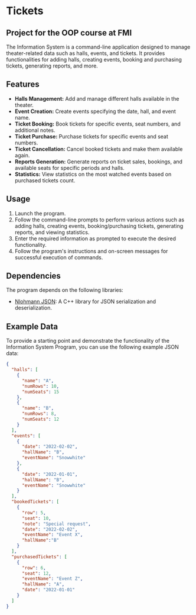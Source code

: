 # Tickets
## Project for the OOP course at FMI

The Information System is a command-line application designed to manage theater-related data such as halls, events, and tickets. It provides functionalities for adding halls, creating events, booking and purchasing tickets, generating reports, and more.

## Features

- **Halls Management:** Add and manage different halls available in the theater.
- **Event Creation:** Create events specifying the date, hall, and event name.
- **Ticket Booking:** Book tickets for specific events, seat numbers, and additional notes.
- **Ticket Purchase:** Purchase tickets for specific events and seat numbers.
- **Ticket Cancellation:** Cancel booked tickets and make them available again.
- **Reports Generation:** Generate reports on ticket sales, bookings, and available seats for specific periods and halls.
- **Statistics:** View statistics on the most watched events based on purchased tickets count.

## Usage

1. Launch the program.
2. Follow the command-line prompts to perform various actions such as adding halls, creating events, booking/purchasing tickets, generating reports, and viewing statistics.
3. Enter the required information as prompted to execute the desired functionality.
4. Follow the program's instructions and on-screen messages for successful execution of commands.

## Dependencies

The program depends on the following libraries:

- [Nlohmann JSON](https://github.com/nlohmann/json): A C++ library for JSON serialization and deserialization.

## Example Data

To provide a starting point and demonstrate the functionality of the Information System Program, you can use the following example JSON data:

```json
{
  "halls": [
    {
      "name": "A",
      "numRows": 10,
      "numSeats": 15
    },
    {
      "name": "B",
      "numRows": 8,
      "numSeats": 12
    }
  ],
  "events": [
    {
      "date": "2022-02-02",
      "hallName": "B",
      "eventName": "Snowwhite"
    },
    {
      "date": "2022-01-01",
      "hallName": "B",
      "eventName": "Snowwhite"
    }
  ],
  "bookedTickets": [
    {
      "row": 5,
      "seat": 10,
      "note": "Special request",
      "date": "2022-02-02",
      "eventName": "Event X",
      "hallName":"B"
    }
  ],
  "purchasedTickets": [
    {
      "row": 6,
      "seat": 12,
      "eventName": "Event Z",
      "hallName": "A",
      "date": "2022-01-01"
    }
  ]
}



